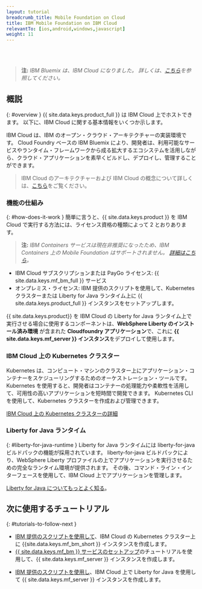 ```yaml
---
layout: tutorial
breadcrumb_title: Mobile Foundation on Cloud
title: IBM Mobile Foundation on IBM Cloud
relevantTo: [ios,android,windows,javascript]
weight: 11
---
```

<!-- NLS_CHARSET=UTF-8 -->
<br/><br/>
> **注:** *IBM Bluemix は、IBM Cloud になりました。 詳しくは、[こちら](https://www.ibm.com/blogs/bluemix/2017/10/bluemix-is-now-ibm-cloud/)を参照してください。*

## 概説
{: #overview }
{{ site.data.keys.product_full }} は IBM Cloud 上でホストできます。 以下に、IBM Cloud に関する基本情報をいくつか示します。

IBM Cloud は、IBM のオープン・クラウド・アーキテクチャーの実装環境です。 Cloud Foundry ベースの IBM Bluemix により、開発者は、利用可能なサービスやランタイム・フレームワークから成る拡大するエコシステムを活用しながら、クラウド・アプリケーションを素早くビルドし、デプロイし、管理することができます。

> IBM Cloud のアーキテクチャーおよび IBM Cloud の概念について詳しくは、[こちら](https://console.bluemix.net/docs/overview/ibm-cloud.html#overview)をご覧ください。

### 機能の仕組み
{: #how-does-it-work }
簡単に言うと、{{ site.data.keys.product }} を IBM Cloud で実行する方法には、ライセンス資格の種類によって 2 とおりあります。

> **注:** *IBM Containers サービスは現在非推奨になったため、IBM Containers 上の Mobile Foundation はサポートされません。 [詳細はこちら](https://www.ibm.com/blogs/bluemix/2017/07/deprecation-single-scalable-group-container-service-bluemix-public/)。*

* IBM Cloud サブスクリプションまたは PayGo ライセンス: {{ site.data.keys.mf_bm_full }} サービス
* オンプレミス・ライセンス: IBM 提供のスクリプトを使用して、Kubernetes クラスターまたは Liberty for Java ランタイム上に {{ site.data.keys.product_full }} インスタンスをセットアップします。

<!--To run {{ site.data.keys.product }} on Bluemix IBM Containers, several components must interact with one another: the first component is an **image** that contains a **Linux distribution with a WebSphere Liberty installation**, with a **{{ site.data.keys.mf_server }} instance** deployed to it. The image is then stored inside an **IBM Container**, and the IBM Container is managed by **Bluemix**.-->

{{ site.data.keys.product}} を IBM Cloud の Liberty for Java ランタイム上で実行させる場合に使用するコンポーネントは、**WebSphere Liberty のインストール済み環境** が含まれた **Cloudfoundry アプリケーション**で、これに **{{ site.data.keys.mf_server }} インスタンス**をデプロイして使用します。

### IBM Cloud 上の Kubernetes クラスター
Kubernetes は、コンピュート・マシンのクラスター上にアプリケーション・コンテナーをスケジューリングするためのオーケストレーション・ツールです。 Kubernetes を使用すると、開発者はコンテナーの処理能力や柔軟性を活用して、可用性の高いアプリケーションを短時間で開発できます。
Kubernetes CLI を使用して、Kubernetes クラスターを作成および管理できます。

[IBM Cloud 上の Kubernetes クラスターの詳細](https://console.bluemix.net/docs/containers/cs_tutorials.html#cs_tutorials)

<!--### IBM Containers
{: #ibm-containers }
IBM Containers are objects that are used to run images in a hosted cloud environment. IBM Containers hold everything that an app needs to run.

IBM Container infrastructure includes a private registry for your images, so that you can upload, store, and retrieve them. You can make those images available for Bluemix to manage them. A command line interface is then used to manage your containers on Bluemix - More on this in the following tutorials.

[Learn more about IBM Containers](https://www.ng.bluemix.net/docs/containers/container_index.html).-->

### Liberty for Java ランタイム
{: #liberty-for-java-runtime }
Liberty for Java ランタイムには liberty-for-java ビルドパックの機能が採用されています。 liberty-for-java ビルドパックにより、WebSphere Liberty プロファイルの上でアプリケーションを実行させるための完全なランタイム環境が提供されます。 その後、コマンド・ライン・インターフェースを使用して、IBM Cloud 上でアプリケーションを管理します。

[Liberty for Java についてもっとよく知る](https://console.bluemix.net/docs/runtimes/liberty/index.html)。


## 次に使用するチュートリアル
{: #tutorials-to-follow-next }

* [IBM 提供のスクリプトを使用して](mobilefirst-server-on-kubernetes-using-scripts/)、IBM Cloud の Kubernetes クラスター上に {{site.data.keys.mf_bm_short }} インスタンスを作成します。
* [{{ site.data.keys.mf_bm }} サービスのセットアップ](using-mobile-foundation/)のチュートリアルを使用して、{{ site.data.keys.mf_server }} インスタンスを作成します。
<!--* Create a {{ site.data.keys.mf_server }} instance on Bluemix [using IBM provided scripts](mobilefirst-server-using-scripts/) using IBM Containers.-->
* [IBM 提供のスクリプトを使用し](mobilefirst-server-using-scripts-lbp/)、IBM Cloud 上で Liberty for Java を使用して {{ site.data.keys.mf_server }} インスタンスを作成します。
